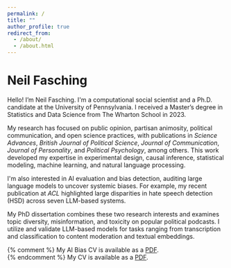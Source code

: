 ```yaml
---
permalink: /
title: ""
author_profile: true
redirect_from: 
  - /about/
  - /about.html
---
```


Neil Fasching
======

Hello! I’m Neil Fasching. I'm a computational social scientist and a Ph.D. candidate at the University of Pennsylvania. I received a Master’s degree in Statistics and Data Science from The Wharton School in 2023.

My research has focused on public opinion, partisan animosity, political communication, and open science practices, with publications in *Science Advances*, *British Journal of Political Science*, *Journal of Communication*, *Journal of Personality*, and *Political Psychology*, among others. This work developed my expertise in experimental design, causal inference, statistical modeling, machine learning, and natural language processing.

I'm also interested in AI evaluation and bias detection, auditing large language models to uncover systemic biases. For example, my recent publication at *ACL* highlighted large disparities in hate speech detection (HSD) across seven LLM-based systems. 

My PhD dissertation combines these two research interests and examines topic diversity, misinformation, and toxicity on popular political podcasts. I utilize and validate LLM-based models for tasks ranging from transcription and classification to content moderation and textual embeddings.

{% comment %} 
My AI Bias CV is available as a [PDF](/files/fasching-ai-resume.pdf). <br>
{% endcomment %}
My CV is available as a [PDF](/files/fasching-ds-resume.pdf).
